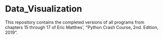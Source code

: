 # Data_Visualization
This repository contains the completed versions of all programs from chapters 15 through 17 of Eric Matthes', "Python Crash Course, 2nd. Edition, 2019".
